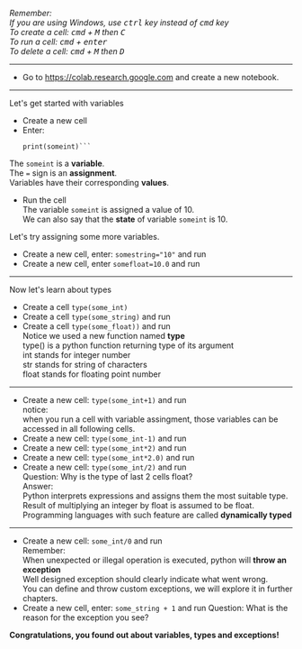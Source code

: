 *Remember:*  
*If you are using Windows, use <kbd>ctrl</kbd> key instead of <kbd>cmd</kbd> key*  
*To create a cell: <kbd>cmd</kbd> + <kbd>M</kbd> then <kbd>C</kbd>*  
*To run a cell: <kbd>cmd</kbd> + <kbd>enter</kbd>*  
*To delete a cell: <kbd>cmd</kbd> + <kbd>M</kbd> then <kbd>D</kbd>*  

---
* Go to https://colab.research.google.com and create a new notebook.
---
Let's get started with variables  
* Create a new cell
* Enter:  
  ```someint=10
  print(someint)```  
 The `someint` is a **variable**.  
 The `=` sign is an **assignment**.  
  Variables have their corresponding **values**.  
* Run the cell  
  The variable `someint` is assigned a value of 10.  
  We can also say that the **state** of variable `someint` is 10.  
  
  
Let's try assigning some more variables.  
* Create a new cell, enter: `somestring="10"` and run
* Create a new cell, enter `somefloat=10.0` and run
---
Now let's learn about types  
* Create a cell `type(some_int)`
* Create a cell `type(some_string)` and run
* Create a cell `type(some_float))` and run  
  Notice we used a new function named **type**  
  type() is a python function returning type of its argument  
  int stands for integer number  
  str stands for string of characters  
  float stands for floating point number  
---

* Create a new cell: `type(some_int+1)` and run  
  notice:  
  when you run a cell with variable assingment, those variables can be accessed in all following cells.
* Create a new cell: `type(some_int-1)` and run  
* Create a new cell: `type(some_int*2)` and run  
* Create a new cell: `type(some_int*2.0)` and run  
* Create a new cell: `type(some_int/2)` and run  
  Question: Why is the type of last 2 cells float?  
  Answer:  
  Python interprets expressions and assigns them the most suitable type.  
  Result of multiplying an integer by float is assumed to be float.
  Programming languages with such feature are called **dynamically typed**
---
* Create a new cell: `some_int/0` and run  
  Remember:  
  When unexpected or illegal operation is executed, python will **throw an exception**  
  Well designed exception should clearly indicate what went wrong.  
  You can define and throw custom exceptions, we will explore it in further chapters.
* Create a new cell, enter: `some_string + 1` and run
  Question: What is the reason for the exception you see?

**Congratulations, you found out about variables, types and exceptions!**

    
